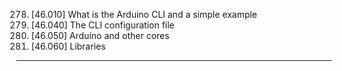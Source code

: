 278. [46.010] What is the Arduino CLI and a simple example
279. [46.040] The CLI configuration file
280. [46.050] Arduino and other cores
281. [46.060] Libraries

---
